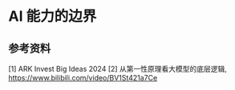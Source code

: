 # AI 能力的边界

## 参考资料

[1] ARK Invest Big Ideas 2024
[2] 从第一性原理看大模型的底层逻辑, https://www.bilibili.com/video/BV1St421a7Ce
